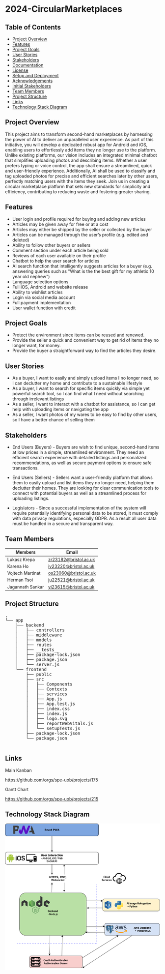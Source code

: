 # 2024-CircularMarketplaces

## Table of Contents

- [Project Overview](#project-overview)
- [Features](#features)
- [Project Goals](#project-goals)
- [User Stories](#user-stories)
- [Stakeholders](#Stakeholders)
- [Documentation](#documentation)
- [License](#license)
- [Setup and Deployment](#setup-and-deployment)
- [Acknowledgements](#acknowledgements)
- [Initial Stakeholders](#initial-stakeholders)
- [Team Members](#team-members)
- [Project Structure](#project-structure)
- [Links](#links)
- [Technology Stack Diagram](#technology-stack-diagram)
  

## Project Overview

This project aims to transform second-hand marketplaces by harnessing the power of AI to deliver an unparalleled user experience. As part of this initiative, you will develop a dedicated robust app for Android and iOS, enabling users to effortlessly add items they no longer use to the platform. Unlike existing platforms, our vision includes an integrated minimal chatbot that simplifies uploading photos and describing items. Whether a user prefers typing or voice control, the app shall ensure a streamlined, quick and user-friendly experience. Additionally, AI shall be used to classify and tag uploaded photos for precise and efficient searches later by other users, perfectly matching users with the items they seek. Join us in creating a circular marketplace platform that sets new standards for simplicity and efficiency, contributing to reducing waste and fostering greater sharing.

## Features

* User login and profile required for buying and adding new articles
* Articles may be given away for free or at a cost
* Articles may either be shipped by the seller or collected by the buyer
* Articles can be managed through the user’s profile (e.g. edited and deleted)
* Ability to follow other buyers or sellers
* Comment section under each article being sold
* Reviews of each user available on their profile
* Chatbot to help the user search for articles
* AI search function that intelligently suggests articles for a buyer (e.g. answering queries such as "What is the the best gift for my athletic 10 year old nephew")
* Language selection options
* Full iOS, Android and website release
* Ability to wishlist articles
* Login via social media account
* Full payment implementation
* User wallet function with credit

## Project Goals

* Protect the environment since items can be reused and renewed.
* Provide the seller a quick and convenient way to get rid of items they no longer want, for money.
* Provide the buyer a straightforward way to find the articles they desire.

## User Stories

* As a buyer, I want to easily and simply upload items I no longer need, so I can declutter my home and contribute to a sustainable lifestyle
* As a buyer, I want to search for specific items quickly via simple yet powerful search tool, so I can find what I need without searching through irrelevant listings
* As a seller, I want to interact with a chatbot for assistance, so I can get help with uploading items or navigating the app
* As a seller, I want photos of my wares to be easy to find by other users, so I have a better chance of selling them 

  
## Stakeholders

* End Users (Buyers) - Buyers are wish to find unique, second-hand items at low prices in a simple, streamlined environment. They need an efficient search experience with detailed listings and personalized recommendations, as well as secure payment options to ensure safe transactions.
  
* End Users (Sellers) - Sellers want a user-friendly platform that allows them to easily upload and list items they no longer need, helping them declutter their homes. They are looking for clear communication tools to connect with potential buyers as well as a streamlined process for uploading listings.

* Legislators - Since a successful implementation of the system will require potentially identifying personal data to be stored, it must comply with data privacy regulations, especially GDPR. As a result all user data must be handled in a secure and transparent way.

  
## Team Members

| Members           | Email                                                 |
|-------------------|-------------------------------------------------------|
| Lukasz Krepa      | [zr23182@bristol.ac.uk](mailto:zr23182@bristol.ac.uk) |
| Karena Ho         | [iv23220@bristol.ac.uk](mailto:iv23220@bristol.ac.uk) |
| Vojtech Martinat  | [os23060@bristol.ac.uk](mailto:os23060@bristol.ac.uk) |  
| Herman Tsoi       | [ju22521@bristol.ac.uk](mailto:ju22521@bristol.ac.uk) | 
| Jagannath Sankar  | [yi23615@bristol.ac.uk](mailto:yi23615@bristol.ac.uk) | 

## Project Structure
<pre>
.
└── app
    ├── backend
    │   ├── controllers
    │   ├── middleware
    │   ├── models
    │   ├── routes
    │   ├── __tests__
    │   ├── package-lock.json
    │   ├── package.json
    │   └── server.js
    └── frontend
        ├── public
        ├── src
        │   ├── Components
        │   ├── Contexts
        │   ├── services
        │   ├── App.js
        │   ├── App.test.js
        │   ├── index.css
        │   ├── index.js
        │   ├── logo.svg
        │   ├── reportWebVitals.js
        │   └── setupTests.js
        ├── package-lock.json
        └── package.json
  </pre>
## Links
Main Kanban

https://github.com/orgs/spe-uob/projects/175

Gantt Chart

https://github.com/orgs/spe-uob/projects/215


## Technology Stack Diagram
![Architecture](Architecture_Diagram.drawio.png)
